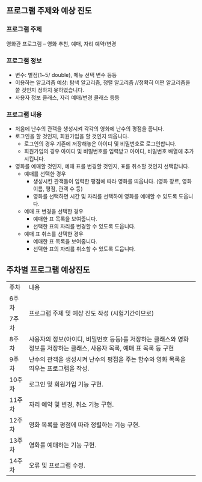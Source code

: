 ## 프로그램 주제와 예상 진도

### 프로그램 주제

영화관 프로그램 – 영화 추천, 예매, 자리 예약/변경<br>

### 프로그램 정보
- 변수: 별점(1~5/ double), 메뉴 선택 변수 등등
- 이용하는 알고리즘 예상: 탐색 알고리즘, 정렬 알고리즘 //정확히 어떤 알고리즘을 쓸 것인지 정하지 못하였습니다.
- 사용자 정보 클래스, 자리 예매/변경 클래스 등등

### 프로그램 내용
- 처음에 난수의 관객을 생성시켜 각각의 영화에 난수의 평점을 줍니다.
- 로그인을 할 것인지, 회원가입을 할 것인지 띄웁니다.
  - 로그인의 경우 기존에 저장해놓은 아이디 및 비밀번호로 로그인합니다.
  - 회원가입의 경우 아이디 및 비밀번호를 입력받고 아이디, 비밀번호 배열에 추가시킵니다.
- 영화를 예매할 것인지, 예매 표를 변경할 것인지, 표를 취소할 것인지 선택합니다.
  - 예매를 선택한 경우
    - 생성시킨 관객들이 입력한 평점에 따라 영화를 띄웁니다. (영화 장르, 영화 이름, 평점, 관객 수 등)
    - 영화를 선택하면 시간 및 자리를 선택하여 영화를 예매할 수 있도록 도웁니다.
  - 예매 표 변경을 선택한 경우
    - 예매한 표 목록을 보여줍니다.
    - 선택한 표의 자리를 변경할 수 있도록 도웁니다.
  - 예매 표 취소를 선택한 경우
    - 예매한 표 목록을 보여줍니다.
    - 선택한 표의 자리를 취소할 수 있도록 도웁니다.

## 주차별 프로그램 예상진도

<table>
  <tr>
    <td colspan = 3>주차</td>
    <td colspan = 4>내용</td>
  </tr>
  <tr>
    <td colspan = 3>6주차</td>
    <td colspan = 4, rowspan = 2>프로그램 주제 및 예상 진도 작성 (시험기간이므로)</td>
  </tr>
  <tr>
    <td colspan = 3>7주차</td>
  </tr>
  <tr>
    <td colspan = 3>8주차</td>
    <td colspan = 4>사용자의 정보(아이디, 비밀번호 등등)를 저장하는 클래스와 영화 정보를 저장하는 클래스, 사용자 목록, 예매 표 목록 등 구현</td>
  </tr>
  <tr>
    <td colspan = 3>9주차</td>
    <td colspan = 4>난수의 관객을 생성시켜 난수의 평점을 주는 함수와 영화 목록을 띄우는 프로그램을 작성.</td>
  </tr>
  <tr>
    <td colspan = 3>10주차</td>
    <td colspan = 4>로그인 및 회원가입 기능 구현.</td>
  </tr>
  <tr>
    <td colspan = 3>11주차</td>
    <td colspan = 4>자리 예약 및 변경, 취소 기능 구현.</td>
  </tr>
  <tr>
    <td colspan = 3>12주차</td>
    <td colspan = 4>영화 목록을 평점에 따라 정렬하는 기능 구현.</td>
  </tr>
  <tr>
    <td colspan = 3>13주차</td>
    <td colspan = 4>영화를 예매하는 기능 구현.</td>
  </tr>
  <tr>
    <td colspan = 3>14주차</td>
    <td colspan = 4>오류 및 프로그램 수정.</td>
  </tr>
</table>


